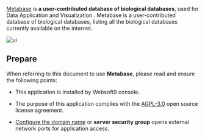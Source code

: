 [Metabase](https://www.metabase.com/) is **a user-contributed database of biological databases**, used for Data Application and Visualization . Metabase is a user-contributed database of biological databases, listing all the biological databases currently available on the internet. 


![ui](https://libs.websoft9.com/Websoft9/DocsPicture/en/metabase/metabase-product-screenshot.png)


## Prepare

When referring to this document to use **Metabase**, please read and ensure the following points:

- This application is installed by Websoft9 console.

- The purpose of this application complies with the [AGPL-3.0](https://opensource.org/licenses/AGPL-3.0) open source license agreement.

- [Configure the domain name](./domain-set) or **server security group** opens external network ports for application access.
